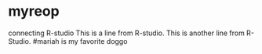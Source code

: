 # myreop
connecting R-studio
This is a line from R-studio.
This is another line from R-Studio.
#mariah is my favorite doggo

